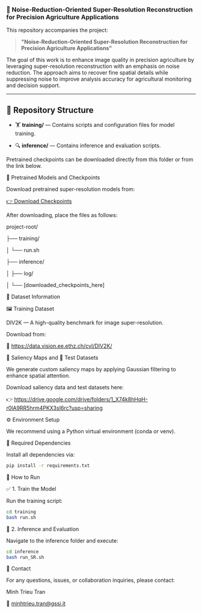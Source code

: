 ### 🌾 Noise-Reduction-Oriented Super-Resolution Reconstruction for Precision Agriculture Applications

This repository accompanies the project:

> **"Noise-Reduction-Oriented Super-Resolution Reconstruction for Precision Agriculture Applications"**

The goal of this work is to enhance image quality in precision agriculture by leveraging super-resolution reconstruction with an emphasis on noise reduction. The approach aims to recover fine spatial details while suppressing noise to improve analysis accuracy for agricultural monitoring and decision support.

---

## 📂 Repository Structure

- 🏋️ **training/** — Contains scripts and configuration files for model training.  

- 🔍 **inference/** — Contains inference and evaluation scripts.

Pretrained checkpoints can be downloaded directly from this folder or from the link below.

🧠 Pretrained Models and Checkpoints

Download pretrained super-resolution models from:

[👉 Download Checkpoints](https://drive.google.com/drive/folders/1dLSxTwEyA8oP7H10xSxn_U3P_h33qQli?usp=sharing)

After downloading, place the files as follows:

project-root/

├── training/

│   └── run.sh

├── inference/

│   ├── log/

│   └── [downloaded_checkpoints_here]

🧬 Dataset Information

🖼️ Training Dataset

DIV2K — A high-quality benchmark for image super-resolution.

Download from:

🔗 https://data.vision.ee.ethz.ch/cvl/DIV2K/

🎯 Saliency Maps and 🧪 Test Datasets

We generate custom saliency maps by applying Gaussian filtering to enhance spatial attention.

Download saliency data and test datasets here:

👉 https://drive.google.com/drive/folders/1_X74k8hHqH-r0lA9RR5hrm4PKX3sI6rc?usp=sharing

⚙️ Environment Setup

We recommend using a Python virtual environment (conda or venv).

🐍 Required Dependencies

Install all dependencies via:

 ```bash
pip install -r requirements.txt
 ```

🚀 How to Run

✅ 1. Train the Model

Run the training script:

 ```bash
cd training
bash run.sh
 ```

🔬 2. Inference and Evaluation

Navigate to the inference folder and execute:

 ```bash
cd inference
bash run_SR.sh
 ```

📧 Contact

For any questions, issues, or collaboration inquiries, please contact:

Minh Trieu Tran

📨 minhtrieu.tran@gssi.it
